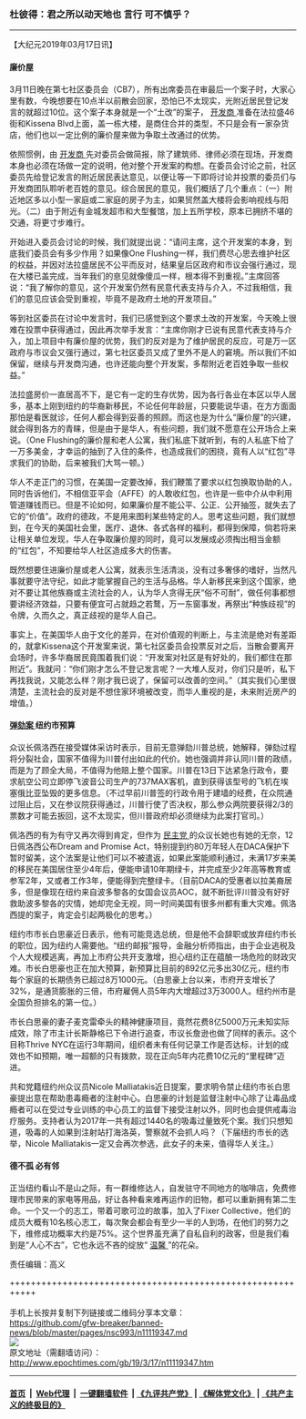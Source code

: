### 杜彼得：君之所以动天地也 言行 可不慎乎？
------------------------

<p>
 【大纪元2019年03月17日讯】
</p>
<h4>
 廉价屋
</h4>
<p>
 3月11日晚在第七社区委员会（CB7），所有出席委员在审最后一个案子时，大家心里有数，今晚想要在10点半以前散会回家，恐怕已不太现实，光附近居民登记发言的就超过10位。这个案子本身就是一个“土改”的案子，
 <a href="http://www.epochtimes.com/gb/tag/%E5%BC%80%E5%8F%91%E5%95%86.html">
  开发商
 </a>
 准备在法拉盛46街和Kissena Blvd上面，盖一栋大楼，是商住合并的类型，不只是会有一家杂货店，他们也以一定比例的廉价屋来做为争取土改通过的优势。
</p>
<p>
 依照惯例，由
 <a href="http://www.epochtimes.com/gb/tag/%E5%BC%80%E5%8F%91%E5%95%86.html">
  开发商
 </a>
 先对委员会做简报，除了建筑师、律师必须在现场，开发商本身也必须在场做一定的说明，他对整个开发案的构想。在委员会讨论之前，社区委员先给登记发言的附近居民表达意见，以便让等一下即将讨论并投票的委员们与开发商团队聆听老百姓的意见。综合居民的意见，我们概括了几个重点：（一）附近地区多以小型一家庭或二家庭的房子为主，如果贸然盖大楼将会影响视线与阳光。（二）由于附近有金城发超市和大型餐馆，加上五所学校，原本已拥挤不堪的交通，将更寸步难行。
</p>
<p>
 开始进入委员会讨论的时候，我们就提出说：“请问主席，这个开发案的本身，到底我们委员会有多少作用？如果像One Flushing一样，我们费尽心思去维护社区的权益，并因对法拉盛居民不公平而反对，结果皇后区政府和市议会强行通过，现在大楼已盖完成，当年我们的恴见就像傻瓜一样，根本得不到重视。”主席回答说：“我了解你的意见，这个开发案仍然有民意代表支持与介入，不过我相信，我们的意见应该会受到重视，毕竟不是政府土地的开发项目。”
</p>
<p>
 等到社区委员在讨论中发言时，我们已感觉到这个要求土改的开发案，今天晚上很难在投票中获得通过，因此再次举手发言：“主席你刚才已说有民意代表支持与介入，加上项目中有廉价屋的优势，我们的反对是为了维护居民的反应，可是万一区政府与市议会又强行通过，第七社区委员又成了里外不是人的窘境。所以我们不如保留，继续与开发商沟通，也许还能向整个开发案，多帮附近老百姓争取一些权益。”
</p>
<p>
 法拉盛房价一直居高不下，是它有一定的生存优势，因为各行各业在本区以华人居多，基本上刚到纽约的华裔新移民，不论任何年龄层，只要能说华语，在方方面面那怕是看医就诊，任何人都会得到妥善的照顾。而这也是为什么“廉价屋”的兴建，就会得到各方的青睐，但是由于是华人，有些问题，我们就不愿意在公开场合上来说。（One Flushing的廉价屋和老人公寓，我们私底下就听到，有的人私底下给了一万多美金，才幸运的抽到了入住的条件，也造成我们的困挠，竟有人以“红包”寻求我们的协助，后来被我们大骂一顿。）
</p>
<p>
 华人不走正门的习惯，在美国一定要改掉，我们鞭策了要求以红包换取协助的人，同时告诉他们，不相信亚平会（AFFE）的人敢收红包，也许是一些中介从中利用管道赚钱而已。但是不论如何，如果廉价屋不能公平、公正、公开抽签，就失去了它的“价值”。政府的德政，不是用来图利某些特定的人。思考这些问题，我们就想到，在今天的美国社会里，医疗、退休、各式各样的福利，都得到保障，倘若将来让相关单位发现，华人在争取廉价屋的同时，竟可以发展成必须掏出相当金额的“红包”，不知要给华人社区造成多大的伤害。
</p>
<p>
 既然想要住进廉价屋或老人公寓，就表示生活清淡，没有过多奢侈的嗜好，当然凡事就要守法守纪，如此才能掌握自己的生活与品格。华人新移民来到这个国家，绝对不要让其他族裔或主流社会的人，认为华人贪得无厌“俗不可耐”，做任何事都想要讲经济效益，只要有便宜可占就趋之若鹜，万一东窗事发，再祭出“种族歧视”的令牌，久而久之，真正歧视的是华人自己。
</p>
<p>
 事实上，在美国华人由于文化的差异，在对价值观的判断上，与主流是绝对有差距的，就拿Kissena这个开发案来说，第七社区委员会投票反对之后，当散会要离开会场时，许多华裔居民竟围着我们说：“开发案对社区是有好处的，我们都住在那附近”。我就问：“你们刚才怎么不登记发言呢？一大堆人反对，你们只是听，私下再找我说，又能怎么样？刚才我已说了，保留可以改善的空间。”（其实我们心里很清楚，主流社会的反对是不想住家环境被改变，而华人重视的是，未来附近房产的增值。）
</p>
<h4>
 <a href="http://www.epochtimes.com/gb/tag/%E5%BC%B9%E5%8A%BE%E6%A1%88.html">
  弹劾案
 </a>
 纽约市预算
</h4>
<p>
 众议长佩洛西在接受媒体采访时表示，目前无意弹劾川普总统，她解释，弹劾过程将分裂社会，国家不值得为川普付出如此的代价。她也强调并非认同川普的政绩，而是为了顾全大局，不值得为他赔上整个国家。川普在13日下达紧急行政令，要求航空公司立即停飞波音公司生产的737MAX客机，直到获得该型号的飞机在埃塞俄比亚坠毁的更多信息。（不过早前川普签的行政令用于建墙的经费，在众院通过阻止后，又在参议院获得通过，川普行使了否决权，那么参众两院要获得2/3的票数才可能去扳回，这不太现实，但川普政府却必须继续为此案打官司。）
</p>
<p>
 佩洛西的有为有守又再次得到肯定，但作为
 <a href="http://www.epochtimes.com/gb/tag/%E6%B0%91%E4%B8%BB%E5%85%9A.html">
  民主党
 </a>
 的众议长她也有她的无奈，12日佩洛西公布Dream and Promise Act，特别提到约80万年轻人在DACA保护下暂时留美，这个法案是让他们可以不被遣返，如果此案能顺利通过，未满17岁来美的移民在美国居住至少4年后，便能申请10年期绿卡，并完成至少2年高等教育或参军2年，又或者工作3年，便能得到完整绿卡。（目前DACA的受惠者以拉美裔居多，但是像现在纽约来自波多黎各的女国会议员AOC，就不断批评川普没有好好救助波多黎各的灾情，她却完全无视，同一时间美国有很多州都有重大灾难。佩洛西提的案子，肯定会引起两极化的思考。）
</p>
<p>
 纽约市市长白思豪近日表示，他有可能竞选总统，但是他不会辞职或放弃纽约市长的职位，因为纽约人需要他。“纽约邮报”报导，金融分析师指出，由于企业逃税及个人大规模逃离，再加上市府公共开支激增，担心纽约正在蕴酿一场危险的财政灾难。市长白思豪也正在加大预算，新预算比目前的892亿元多出30亿元，纽约市每个家庭的长期债务已超过8万1000元。（白思豪上台以来，市府开支增长了32%，是通货膨胀的三倍，市府雇佣人员5年内大增超过3万3000人。纽约州市是全国负担排名的第一位。）
</p>
<p>
 市长白思豪的妻子麦克雷牵头的精神健康项目，竟然花费8亿5000万元未知实际成效，除了市主计长斯静格已下令进行追查，市议长詹逊也做了同样的表示。这个目称Thrive NYC在运行3年期间，组织者未有任何记录工作是否达标，计划的成效也不如预期，唯一超额的只有拨款，现在正向5年内花费10亿元的“里程碑”迈进。
</p>
<p>
 共和党籍纽约州众议员Nicole Malliatakis近日提案，要求明令禁止纽约市长白思豪提出意在帮助患毒瘾者的注射中心。白思豪的计划是监督注射中心除了让毒品成瘾者可以在受过专业训练的中心员工的监督下接受注射以外，同时也会提供戒毒治疗服务。支持者认为2017年一共有超过1440名的吸毒过量致死个案。我们只想知道，吸毒的人如果到注射站打海洛英，警察就不会抓人吗？（下届纽约市长的选举，Nicole Malliatakis一定又会再次参选，此女子的未来，值得华人关注。）
</p>
<h4>
 德不孤 必有邻
</h4>
<p>
 正当纽约看山不是山之际，有一群维修达人，自发驻守不同地方的咖啡店，免费修理市民带来的家电等用品，好让各种看来难再运作的旧物，都可以重新拥有第二生命。一个又一个的志工，带着可歌可泣的故事，加入了Fixer Collective，他们的成员大概有10名核心志工，每次聚会都会有至少一半的人到场，在他们的努力之下，维修成功概率大约是75%。这个世界虽充满了自私自利的政客，但是我们看到是“人心不古”，它也永远不吝的绽放“
 <a href="http://www.epochtimes.com/gb/tag/%E6%B8%A9%E9%A6%A8.html">
  温馨
 </a>
 ”的花朵。
</p>
<p>
 责任编辑：高义
</p>

+++++++++++++++++++++++++++++++++++++++++++++++++++++++++++<br/><br/>
手机上长按并复制下列链接或二维码分享本文章：<br/>
https://github.com/gfw-breaker/banned-news/blob/master/pages/nsc993/n11119347.md <br/>
<a href='https://github.com/gfw-breaker/banned-news/blob/master/pages/nsc993/n11119347.md'><img src='https://github.com/gfw-breaker/banned-news/blob/master/pages/nsc993/n11119347.md.png'/></a> <br/>
原文地址（需翻墙访问）：http://www.epochtimes.com/gb/19/3/17/n11119347.htm


------------------------
#### [首页](https://github.com/gfw-breaker/banned-news/blob/master/README.md) &nbsp;|&nbsp; [Web代理](https://github.com/labour-camp/helloworld) &nbsp;|&nbsp; [一键翻墙软件](https://github.com/gfw-breaker/nogfw/blob/master/README.md) &nbsp;| [《九评共产党》](https://github.com/gfw-breaker/9ping.md/blob/master/README.md#九评之一评共产党是什么) | [《解体党文化》](https://github.com/gfw-breaker/jtdwh.md/blob/master/README.md) | [《共产主义的终极目的》](https://github.com/gfw-breaker/gczydzjmd.md/blob/master/README.md)

